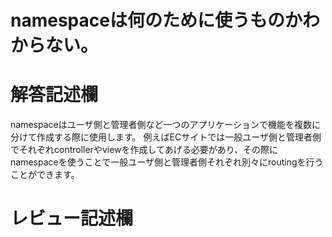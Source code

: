 # namespaceは何のために使うものかわからない。
# 解答記述欄
namespaceはユーザ側と管理者側など一つのアプリケーションで機能を複数に分けて作成する際に使用します。
例えばECサイトでは一般ユーザ側と管理者側でそれぞれcontrollerやviewを作成してあげる必要があり、その際にnamespaceを使うことで一般ユーザ側と管理者側それぞれ別々にroutingを行うことができます。


# レビュー記述欄
